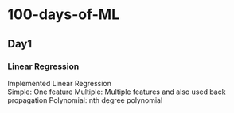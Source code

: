 # 100-days-of-ML

## Day1
### Linear Regression
  Implemented Linear Regression\
    Simple: One feature
    Multiple: Multiple features and also used back propagation
    Polynomial: nth degree polynomial
